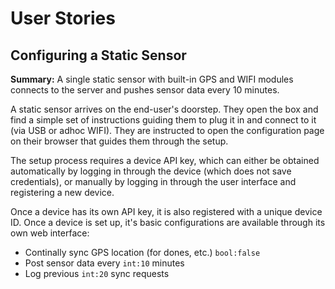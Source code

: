 # User Stories

## Configuring a Static Sensor

**Summary:** A single static sensor with built-in GPS and WIFI modules connects to the server and pushes sensor data every 10 minutes.

A static sensor arrives on the end-user's doorstep. They open the box and find a simple set of instructions guiding them to plug it in and connect to it (via USB or adhoc WIFI). They are instructed to open the configuration page on their browser that guides them through the setup.

The setup process requires a device API key, which can either be obtained automatically by logging in through the device (which does not save credentials), or manually by logging in through the user interface and registering a new device.

Once a device has its own API key, it is also registered with a unique device ID. Once a device is set up, it's basic configurations are available through its own web interface:

* Continally sync GPS location (for dones, etc.) `bool:false`
* Post sensor data every `int:10` minutes
* Log previous `int:20` sync requests
